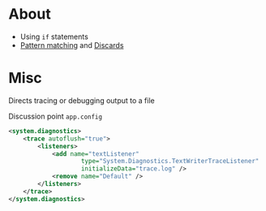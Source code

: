 ﻿# About

- Using `if` statements
- [Pattern matching](https://docs.microsoft.com/en-us/dotnet/csharp/fundamentals/functional/pattern-matching) and [Discards](https://docs.microsoft.com/en-us/dotnet/csharp/fundamentals/functional/discards) 

# Misc

Directs tracing or debugging output to a file

Discussion point `app.config`

```xml
<system.diagnostics>
	<trace autoflush="true">
		<listeners>
			<add name="textListener"
				    type="System.Diagnostics.TextWriterTraceListener"
				    initializeData="trace.log" />
			<remove name="Default" />
		</listeners>
	</trace>
</system.diagnostics>
```